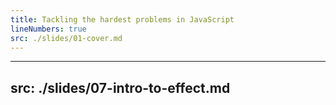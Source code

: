 ```yaml
---
title: Tackling the hardest problems in JavaScript
lineNumbers: true
src: ./slides/01-cover.md
---
```


---
src: ./slides/07-intro-to-effect.md
---
